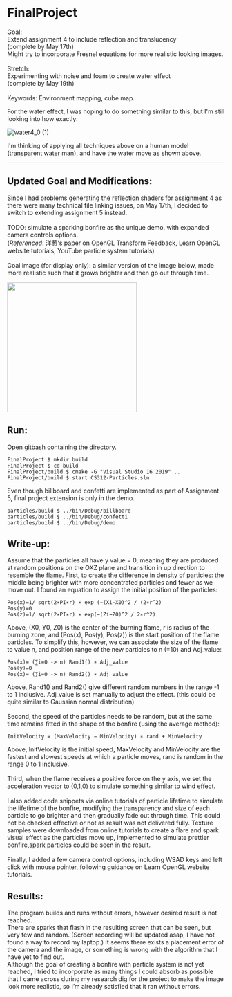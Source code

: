# FinalProject
Goal: <br/>
Extend assignment 4 to include reflection and translucency <br/>
(complete by May 17th) <br/>
Might try to incorporate Fresnel equations for more realistic looking images.<br/>
<br/>
Stretch: <br/>
Experimenting with noise and foam to create water effect <br/>
(complete by May 19th) <br/>
<br/>
Keywords: Environment mapping, cube map.<br/>

For the water effect, I was hoping to do something similar to this, but I'm still looking into how exactly:

![water4_0 (1)](https://user-images.githubusercontent.com/75322388/117756939-13a6dc00-b1ed-11eb-8767-9440f5f9eba1.gif)

I'm thinking of applying all techniques above on a human model (transparent water man), and have the water move as shown above.

----------------------------------------------------------------------------------

## Updated Goal and Modifications: 

Since I had problems generating the reflection shaders for assignment 4 as there were many technical file linking issues, on May 17th, I decided to switch to extending assignment 5 instead. <br/>
<br/>
TODO: simulate a sparking bonfire as the unique demo, with expanded camera controls options.
<br/>
(*Referenced*: 洋葱’s paper on OpenGL Transform Feedback, Learn OpenGL website tutorials, YouTube particle system tutorials) <br/>
<br/>
Goal image (for display only): a similar version of the image below, made more realistic such that it grows brighter and then go out through time. <br/>

<img src="https://user-images.githubusercontent.com/75322388/119155442-3329da00-ba21-11eb-98ea-846c2ee720e4.png" width="300" height="300">

## Run: 
Open gitbash containing the directory.

```
FinalProject $ mkdir build
FinalProject $ cd build
FinalProject/build $ cmake -G "Visual Studio 16 2019" ..
FinalProject/build $ start CS312-Particles.sln
```
Even though billboard and confetti are implemented as part of Assignment 5, final project extension is only in the demo. 

```
particles/build $ ../bin/Debug/billboard
particles/build $ ../bin/Debug/confetti
particles/build $ ../bin/Debug/demo
```
## Write-up: 

Assume that the particles all have y value = 0, meaning they are produced at random positions on the OXZ plane and transition in up direction to resemble the flame. First, to create the difference in density of particles: the middle being brighter with more concentrated particles and fewer as we move out. I found an equation to assign the initial position of the particles: 

```
Pos(x)=1/ sqrt(2∗PI∗r) ∗ exp (−(Xi−X0)^2 / (2∗r^2) 
Pos(y)=0 
Pos(z)=1/ sqrt(2∗PI∗r) ∗ exp(−(Zi−Z0)^2 / 2∗r^2) 
```
Above, (X0, Y0, Z0)  is the center of the burning flame, r is radius of the burning zone, and (Pos(x), Pos(y), Pos(z)) is the start position of the flame particles. To simplify this, however, we can associate the size of the flame to value n, and position range of the new particles to n (=10) and Adj_value: 

```
Pos(x)= (∑i=0 -> n) Rand1() ∗ Adj_value 
Pos(y)=0 
Pos(x)= (∑i=0 -> n) Rand2() ∗ Adj_value 
```
Above, Rand1() and Rand2() give different random numbers in the range -1 to 1 inclusive. Adj_value is set manually to adjust the effect. (this could be quite similar to Gaussian normal distribution) <br/><br/>
Second, the speed of the particles needs to be random, but at the same time remains fitted in the shape of the bonfire (using the average method): 
```
InitVelocity = (MaxVelocity − MinVelocity) ∗ rand + MinVelocity 
```
Above, InitVelocity is the initial speed, MaxVelocity and MinVelocity are the fastest and slowest speeds at which a particle moves, rand is random in the range 0 to 1 inclusive. <br/><br/>
Third, when the flame receives a positive force on the y axis, we set the acceleration vector to (0,1,0) to simulate something similar to wind effect. <br/><br/>
I also added code snippets via online tutorials of particle lifetime to simulate the lifetime of the bonfire, modifying the transparency and size of each particle to go brighter and then gradually fade out through time. This could not be checked effective or not as result was not delivered fully. Texture samples were downloaded from online tutorials to create a flare and spark visual effect as the particles move up, implemented to simulate prettier bonfire,spark particles could be seen in the result. <br/><br/>
Finally, I added a few camera control options, including WSAD keys and left click with mouse pointer, following guidance on Learn OpenGL website tutorials.<br/>


## Results:
The program builds and runs without errors, however desired result is not reached.<br/>
There are sparks that flash in the resulting screen that can be seen, but very few and random. (Screen recording will be updated asap, I have not found a way to record my laptop.) It seems there exists a placement error of the camera and the image, or something is wrong with the algorithm that I have yet to find out. <br/>
Although the goal of creating a bonfire with particle system is not yet reached, I tried to incorporate as many things I could absorb as possible that I came across during my research dig for the project to make the image look more realistic, so I’m already satisfied that it ran without errors. 



